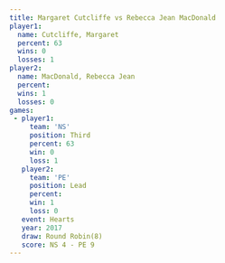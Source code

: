 ```yaml
---
title: Margaret Cutcliffe vs Rebecca Jean MacDonald
player1:                       
  name: Cutcliffe, Margaret    
  percent: 63                  
  wins: 0                      
  losses: 1                    
player2:                       
  name: MacDonald, Rebecca Jean
  percent:                     
  wins: 1                      
  losses: 0                    
games:
 - player1:         
     team: 'NS'     
     position: Third
     percent: 63    
     win: 0         
     loss: 1        
   player2:        
     team: 'PE'    
     position: Lead
     percent:      
     win: 1        
     loss: 0       
   event: Hearts       
   year: 2017          
   draw: Round Robin(8)
   score: NS 4 - PE 9  
---
```

